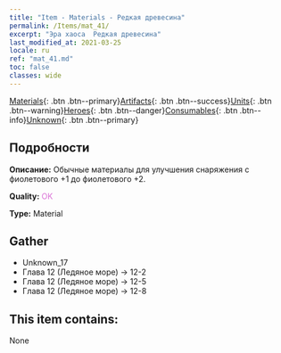 ```yaml
---
title: "Item - Materials - Редкая древесина"
permalink: /Items/mat_41/
excerpt: "Эра хаоса  Редкая древесина"
last_modified_at: 2021-03-25
locale: ru
ref: "mat_41.md"
toc: false
classes: wide
---
```

 [Materials](/ru/Items/){: .btn .btn--primary}[Artifacts](/ru/Items/Artifacts/){: .btn .btn--success}[Units](/ru/Items/Units/){: .btn .btn--warning}[Heroes](/ru/Items/Heroes/){: .btn .btn--danger}[Consumables](/ru/Items/Consumables/){: .btn .btn--info}[Unknown](/ru/Items/Unknown/){: .btn .btn--primary}

## Подробности
 **Описание:** Обычные материалы для улучшения снаряжения c фиолетового +1 до фиолетового +2.

 **Quality:** <span style="color: #DA70D6">OK</span>

 **Type:** Material

## Gather

*    Unknown_17 
*    Глава 12 (Ледяное море) -> 12-2 
*    Глава 12 (Ледяное море) -> 12-5 
*    Глава 12 (Ледяное море) -> 12-8 

## This item contains:

  None

